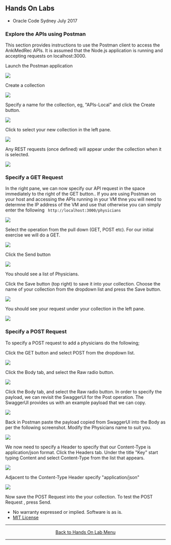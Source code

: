 ## Hands On Labs

- Oracle Code Sydney July 2017

### Explore the APIs using Postman

This section provides instructions to use the Postman client to access the AnkiMedRec APIs.
It is assumed that the Node.js application is running and accepting requests on localhost:3000.

Launch the Postman application

<img src="./img/exploretheapis-3-1.PNG" />

Create a collection 

<img src="./img/exploretheapis-3-2.PNG" />

Specify a name for the collection, eg, "APIs-Local" and click the Create button.

<img src="./img/exploretheapis-3-3.PNG" />

Click to select your new collection in the left pane.

<img src="./img/exploretheapis-3-4.PNG" />

Any REST requests (once defined) will appear under the collection when it is selected.

<img src="./img/exploretheapis-3-5.PNG" />

### Specify a GET Request

In the right pane, we can now specify our API request in the space immediately to the right of the GET button..
If you are using Postman on your host and accessing the APIs running in your VM thne you will need to determne the IP address of the VM and use that otherwise you can simply enter the following ``` http://localhost:3000/physicians``` 

<img src="./img/exploretheapis-3-6.PNG" />

Select the operation from the pull down (GET, POST etc). For our initial exercise we will do a GET.

<img src="./img/exploretheapis-3-7.PNG" />

Click the Send button

<img src="./img/exploretheapis-3-8.PNG" />

You should see a list of Physicians.

Click the Save button (top right) to save it into your collection.
Choose the name of your collection from the dropdown list and press the Save button.

<img src="./img/exploretheapis-3-9.PNG" />

You should see your request under your collection in the left pane.

<img src="./img/exploretheapis-3-10.PNG" />

### Specify a POST Request

To specify a POST request to add a physicians do the following;

Click the GET button and select POST from the dropdown list.

<img src="./img/exploretheapis-3-11.PNG" />

Click the Body tab, and select the Raw radio button.

<img src="./img/exploretheapis-3-12.PNG" />

Click the Body tab, and select the Raw radio button.
In order to specify the payload, we can revisit the SwaggerUI for the Post operation.
The SwaggerUI provides us with an example payload that we can copy.

<img src="./img/exploretheapis-3-13.PNG" />

Back in Postman paste the payload copied from SwaggerUI into the Body as per the following screenshot.
Modify the Physicians name to suit you.

<img src="./img/exploretheapis-3-14.PNG" />

We now need to specify a Header to specify that our Content-Type is application/json format.
Click the Headers tab.
Under the title "Key" start typing Content and select Content-Type from the list that appears.

<img src="./img/exploretheapis-3-15.PNG" />

Adjacent to the Content-Type Header specify "application/json"

<img src="./img/exploretheapis-3-16.PNG" />

Now save the POST Request into the your collection.
To test the POST Request , press Send.

* No warranty expressed or implied.  Software is as is.
* [MIT License](http://www.opensource.org/licenses/mit-license.html)

<hr />
<center>
<a href="../../handsonlabs" class="btn" >Back to Hands On Lab Menu</a>
<center />
<hr />

